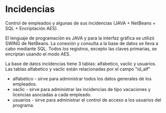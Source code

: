 # Incidencias
Control de empleados y algunas de sus incidencias (JAVA + NetBeans + SQL + Encriptación AES).

El lenguaje de programación es JAVA y para la interfaz gráfica se utilizó SWING de NetBeans. La conexión y consulta a la base de datos se lleva a cabo mediante SQL. Todos los registros, excepto las claves primarias, se encriptan usando el modo AES.

La base de datos incidencias tiene 3 tablas: alfabetico, vaclic y usuarios. Las tablas alfabetico y vaclic están relacionadas por el campo "id_alf"
* alfabetico - sirve para administrar todos los datos generales de los empleados.
* vaclic - sirve para administrar las incidencias de tipo vacaciones y licencias asociadas a cada empleado.
* usuarios - sirve para administrar el control de acceso a los usuarios del programa.

